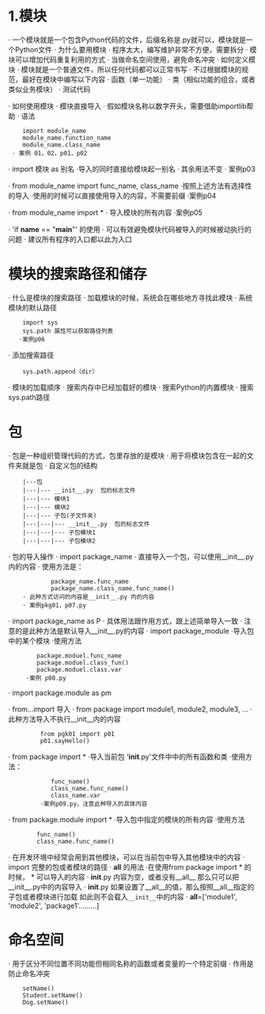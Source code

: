 # 1.模块
· 一个模块就是一个包含Python代码的文件，后缀名称是.py就可以，模块就是一个Python文件
· 为什么要用模块
    · 程序太大，编写维护非常不方便，需要拆分
    · 模块可以增加代码重复利用的方式
    · 当做命名空间使用，避免命名冲突
· 如何定义模块
    · 模块就是一个普通文件，所以任何代码都可以正常书写
    · 不过根据模块的规范，最好在模块中编写以下内容
        · 函数（单一功能）
        · 类（相似功能的组合，或者类似业务模块）
        · 测试代码

· 如何使用模块
    · 模块直接导入
        · 假如模块名称以数字开头，需要借助importlib帮助
    · 语法
        
        import module_name
        module_name.function_name
        module_name.class_name
     · 案例 01，02，p01，p02  
    
   · import 模块 as 别名
        ·导入的同时直接给模块起一别名
        · 其余用法不变
        · 案例p03
    
   · from module_name import func_name, class_name
        ·按照上述方法有选择性的导入
        ·使用的时候可以直接使用导入的内容，不需要前缀
        ·案例p04
        
   · from module_name import *
        · 导入模块的所有内容
        ·案例p05
     
   · 'if __name__ == "__main__"' 的使用
        · 可以有效避免模块代码被导入的时候被动执行的问题
        · 建议所有程序的入口都以此为入口
        
# 模块的搜索路径和储存
· 什么是模块的搜索路径
    · 加载模块的时候，系统会在哪些地方寻找此模块
· 系统模块的默认路径

        import sys
        sys.path 属性可以获取路径列表
       ·案例p06  
        
· 添加搜索路径

        sys.path.append（dir）
        
· 模块的加载顺序
    · 搜索内存中已经加载好的模块
    · 搜索Python的内置模块
    · 搜索 sys.path路径
    
# 包
· 包是一种组织管理代码的方式，包里存放的是模块
· 用于将模块包含在一起的文件夹就是包
· 自定义包的结构

        |---包
        |---|--- __init__.py  包的标志文件
        |---|--- 模块1
        |---|--- 模块2
        |---|--- 子包(子文件夹)
        |---|---|--- __init__.py  包的标志文件
        |---|---|--- 子包模块1
        |---|---|--- 子包模块2


· 包的导入操作
    · import package_name
        · 直接导入一个包，可以使用__init__.py 内的内容
        · 使用方法是：
        
                package_name.func_name
                package_name.class_name.func_name()  
        · 此种方式访问的内容是__init__.py 内的内容
        · 案例pkg01，p07.py  
        
   · import package_name as P
        · 具体用法跟作用方式，跟上述简单导入一致 
        · 注意的是此种方法是默认导入__init__.py的内容
    · import package_module
        ·导入包中的某个模块
        ·使用方法
            
            package.moduel.func_name   
            package.moduel.class_fun()
            package.moduel.class.var
         ·案例 p08.py
   · import package.module as pm
    
· from...import 导入
    · from package import module1, module2, module3, ...
    · 此种方法导入不执行__init__内的内容
             
             from pgk01 import p01
             p01.sayHello()
            
           
   · from package import *
        ·导入当前包 '__init__.py'文件中中的所有函数和类 
        ·使用方法：
        
                func_name()
                class_name.func_name()
                class_name.var
             ·案例p09.py，注意此种导入的具体内容      
                
   · from package.module import *
    ·导入包中指定的模块的所有内容
    ·使用方法
    
            func_name()
            class_name.func_name()
            
            
· 在开发环境中经常会用到其他模块，可以在当前包中导入其他模块中的内容
    · import 完整的包或者模块的路径
· __all__ 的用法
    ·在使用from package import * 的时候， * 可以导入的内容
    · __init__.py 内容为空，或者没有__all__ 那么只可以把__init__.py中的内容导入
    · __init__.py 如果设置了__all__的值，那么按照__all__指定的子包或者模块进行加载 如此则不会载入`__init__`中的内容
    · __all__=['module1', 'module2', 'package1'.........]
    
    
# 命名空间
· 用于区分不同位置不同功能但相同名称的函数或者变量的一个特定前缀
· 作用是防止命名冲突

        setName()
        Student.setName()
        Dog.setName()
    